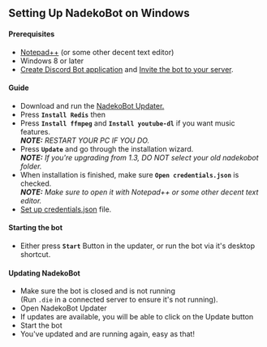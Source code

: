 ## Setting Up NadekoBot on Windows

#### Prerequisites 
- [Notepad++][Notepad++] (or some other decent text editor)
- Windows 8 or later
- [Create Discord Bot application](http://ghostbot.readthedocs.io/zh_TW/latest/JSON%20Explanations/#creating-discord-bot-application) and [Invite the bot to your server](http://ghostbot.readthedocs.io/zh_TW/latest/JSON%20Explanations/#inviting-your-bot-to-your-server). 

#### Guide 
- Download and run the [NadekoBot Updater.][Updater]
- Press **`Install Redis`** then  
- Press **`Install ffmpeg`** and **`Install youtube-dl`** if you want music features.  
***NOTE:** RESTART YOUR PC IF YOU DO.*
- Press **`Update`** and go through the installation wizard.			
***NOTE:** If you're upgrading from 1.3, DO NOT select your old nadekobot folder.*
- When installation is finished, make sure **`Open credentials.json`** is checked. 			
***NOTE:** Make sure to open it with Notepad++ or some other decent text editor.*
- [Set up credentials.json](http://ghostbot.readthedocs.io/zh_TW/latest/JSON%20Explanations/#setting-up-credentialsjson-file) file.

#### Starting the bot
- Either press **`Start`** Button in the updater, or run the bot via it's desktop shortcut.

#### Updating NadekoBot
- Make sure the bot is closed and is not running 			
(Run `.die` in a connected server to ensure it's not running).
- Open NadekoBot Updater
- If updates are available, you will be able to click on the Update button
- Start the bot
- You've updated and are running again, easy as that!

[Updater]: https://download.nadekobot.me/
[DiscordApp]: https://discordapp.com/developers/applications/me
[Notepad++]: https://notepad-plus-plus.org/
[Invite Guide]: http://discord.kongslien.net/guide.html
[Google Console]: https://console.developers.google.com
[.NET Core SDK]: https://www.microsoft.com/net/core#windowscmd
